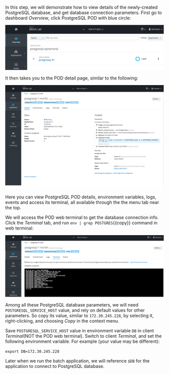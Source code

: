 In this step, we will demonstrate how to view details of the newly-created PostgreSQL
database, and get database connection parameters. First go to dashboard _Overview_,
click PostgreSQL POD with blue circle:

![PostgreSQL POD](../../assets/intro-openshift/java-batch-processing/04-postgresql-overview-pod.png)

It then takes you to the POD detail page, similar to the following:

![PostgreSQL POD Detail](../../assets/intro-openshift/java-batch-processing/04-postgresql-pod.png)

Here you can view PostgreSQL POD details, environment variables, logs, events and access its terminal,
all available through the the menu tab near the top.

We will access the POD web terminal to get the database connection info. Click the _Terminal_ tab, and
run ``env | grep POSTGRES``{{copy}} command in web terminal:

![PostgreSQL POD](../../assets/intro-openshift/java-batch-processing/04-postgresql-terminal.png)

Among all these PostgreSQL database parameters, we will need ``POSTGRESQL_SERVICE_HOST`` value, 
and rely on default values for other parameters. So copy its value, similar to ``172.30.245.228``,
by selecting it, right-clicking, and choosing _Copy_ in the context menu.

Save ``POSTGRESQL_SERVICE_HOST`` value in environment variable ``DB`` 
in client _Terminal_(NOT the POD web terminal). Switch to client _Terminal_, 
and set the following environment variable. For example (your value may be different):

``export DB=172.30.245.228``

Later when we run the batch application, we will reference ``$DB`` for the application
to connect to PostgreSQL database.